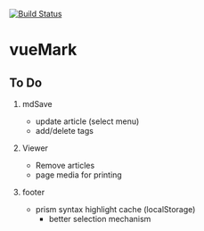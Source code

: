 [![Build Status](https://travis-ci.org/liao961120/viewMark.svg?branch=master)](https://travis-ci.org/liao961120/viewMark)

# vueMark

## To Do

1. mdSave
    - update article (select menu)
    - add/delete tags

1. Viewer
    - Remove articles
    - page media for printing

1. footer
    - prism syntax highlight cache (localStorage)
        - better selection mechanism
